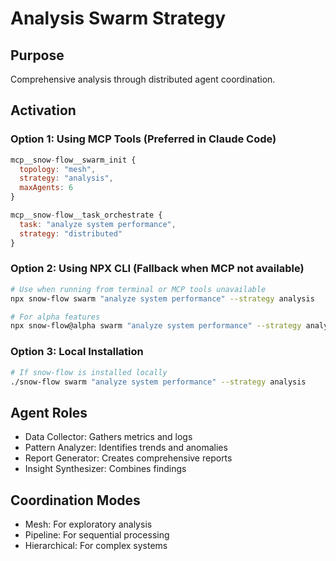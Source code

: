 # Analysis Swarm Strategy

## Purpose
Comprehensive analysis through distributed agent coordination.

## Activation

### Option 1: Using MCP Tools (Preferred in Claude Code)
```javascript
mcp__snow-flow__swarm_init {
  topology: "mesh",
  strategy: "analysis",
  maxAgents: 6
}

mcp__snow-flow__task_orchestrate {
  task: "analyze system performance",
  strategy: "distributed"
}
```

### Option 2: Using NPX CLI (Fallback when MCP not available)
```bash
# Use when running from terminal or MCP tools unavailable
npx snow-flow swarm "analyze system performance" --strategy analysis

# For alpha features
npx snow-flow@alpha swarm "analyze system performance" --strategy analysis
```

### Option 3: Local Installation
```bash
# If snow-flow is installed locally
./snow-flow swarm "analyze system performance" --strategy analysis
```

## Agent Roles
- Data Collector: Gathers metrics and logs
- Pattern Analyzer: Identifies trends and anomalies
- Report Generator: Creates comprehensive reports
- Insight Synthesizer: Combines findings

## Coordination Modes
- Mesh: For exploratory analysis
- Pipeline: For sequential processing
- Hierarchical: For complex systems
